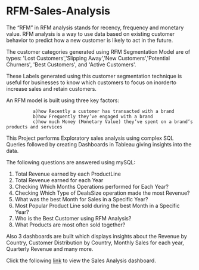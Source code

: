 # RFM-Sales-Analysis
The “RFM” in RFM analysis stands for recency, frequency and monetary value. RFM analysis is a way to use data based on existing customer behavior to predict
how a new customer is likely to act in the future. 

The customer categories generated using RFM Segmentation Model are of types: 'Lost Customers','Slipping Away','New Customers','Potential Churners',
'Best Customers', and 'Active Customers'. 

These Labels generated using this customer segmentation technique is useful for businesses to know which customers to focus on inorderto increase sales and
retain customers.

An RFM model is built using three key factors:

              a)how Recently a customer has transacted with a brand
              b)how Frequently they’ve engaged with a brand
              c)how much Money (Monetary Value) they’ve spent on a brand’s products and services
              
This Project performs Exploratory sales analysis using complex SQL Queries followed by creating Dashboards in Tableau giving insights into the data. 

The following questions are answered using mySQL:
  1) Total Revenue earned by each ProductLine
  2) Total Revenue earned for each Year
  3) Checking Which Months Operations performed for Each Year?
  4) Checking Which Type of DealsSize operation made the most Revenue?
  5) What was the best Month for Sales in a Specific Year?
  6) Most Popular Product Line sold during the best Month in a Specific Year?
  7) Who is the Best Customer using RFM Analysis?
  8) What Products are most often sold together?

Also 3 dashboards are built which displays insights about the Revenue by Country, Customer Distribution by Country, Monthly Sales for each year, 
Quarterly Revenue and many more.

Click the following [link](https://public.tableau.com/app/profile/jude.sequeira/vizzes) to view the Sales Analysis dashboard.

